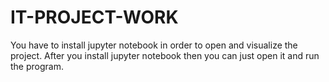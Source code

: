 # IT-PROJECT-WORK
You have to install jupyter notebook in order to open and visualize the project. 
After you install jupyter notebook then you can just open it and run the program.
